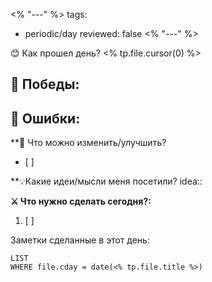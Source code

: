 <% "---" %>
tags:
  - periodic/day
reviewed: false
<% "---" %>

😊 Как прошел день?
<% tp.file.cursor(0) %>


**🎯 Победы:**
- 

**💢 Ошибки:**
- 

**📿 Что можно изменить/улучшить?
- [ ] 

**💡Какие идеи/мысли меня посетили?
idea:: 

**⚔️ Что нужно сделать сегодня?:**
1. [ ] 


Заметки сделанные в этот день:
```dataview
LIST
WHERE file.cday = date(<% tp.file.title %>)
```